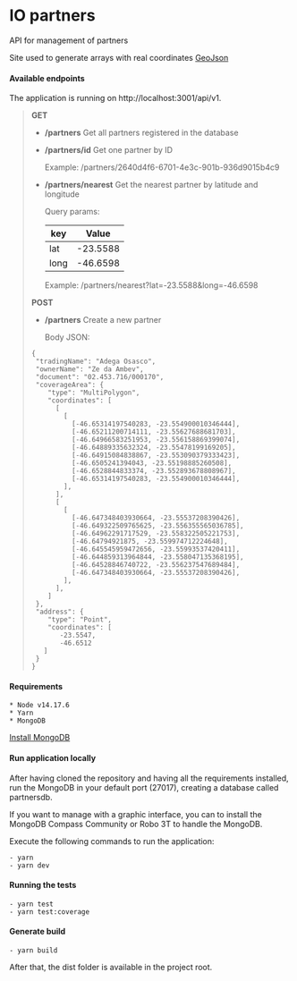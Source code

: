 # IO partners

API for management of partners

Site used to generate arrays with real coordinates [GeoJson](https://geojson.io/)

#### Available endpoints

The application is running on http://localhost:3001/api/v1.

> **GET**
>
> - **/partners**
>   Get all partners registered in the database
>
> - **/partners/id**
>   Get one partner by ID
>
>   Example:
>   /partners/2640d4f6-6701-4e3c-901b-936d9015b4c9
>
> - **/partners/nearest**
>   Get the nearest partner by latitude and longitude
>
>   Query params:
>
>   | key  | Value    |
>   | ---- | -------- |
>   | lat  | -23.5588 |
>   | long | -46.6598 |
>
>   Example:
>   /partners/nearest?lat=-23.5588&long=-46.6598
>
> **POST**
>
> - **/partners**
>   Create a new partner
>
>   Body JSON:
>
> ```
> {
>  "tradingName": "Adega Osasco",
>  "ownerName": "Ze da Ambev",
>  "document": "02.453.716/000170",
>  "coverageArea": {
>     "type": "MultiPolygon",
>     "coordinates": [
>       [
>         [
>           [-46.65314197540283, -23.554900010346444],
>           [-46.65211200714111, -23.55627688681703],
>           [-46.64966583251953, -23.556158869399074],
>           [-46.64889335632324, -23.55478199169205],
>           [-46.64915084838867, -23.553090379333423],
>           [-46.6505241394043, -23.55198885260508],
>           [-46.6528844833374, -23.552893678808967],
>           [-46.65314197540283, -23.554900010346444],
>         ],
>       ],
>       [
>         [
>           [-46.647348403930664, -23.55537208390426],
>           [-46.649322509765625, -23.556355565036785],
>           [-46.64962291717529, -23.558322505221753],
>           [-46.64794921875, -23.559974712224648],
>           [-46.645545959472656, -23.55993537420411],
>           [-46.644859313964844, -23.558047135368195],
>           [-46.64528846740722, -23.556237547689484],
>           [-46.647348403930664, -23.55537208390426],
>         ],
>       ],
>     ]
>  },
>  "address": {
>     "type": "Point",
>     "coordinates": [
>        -23.5547,
>        -46.6512
>    ]
>  }
> }
> ```

#### Requirements

    * Node v14.17.6
    * Yarn
    * MongoDB

[Install MongoDB](https://docs.mongodb.com/manual/installation/)

#### Run application locally

After having cloned the repository and having all the requirements installed, run the MongoDB in your default port (27017), creating a database called partnersdb.

If you want to manage with a graphic interface, you can to install the MongoDB Compass Community or Robo 3T to handle the MongoDB.

Execute the following commands to run the application:

    - yarn
    - yarn dev

#### Running the tests

    - yarn test
    - yarn test:coverage

#### Generate build

    - yarn build

After that, the dist folder is available in the project root.
